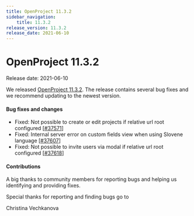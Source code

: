 ```yaml
---
title: OpenProject 11.3.2
sidebar_navigation:
    title: 11.3.2
release_version: 11.3.2
release_date: 2021-06-10
---
```


# OpenProject 11.3.2

Release date: 2021-06-10

We released [OpenProject 11.3.2](https://community.openproject.org/versions/1480).
The release contains several bug fixes and we recommend updating to the newest version.

<!--more-->
#### Bug fixes and changes

- Fixed: Not possible to create or edit projects if relative url root configured \[[#37571](https://community.openproject.org/wp/37571)\]
- Fixed: Internal server error on custom fields view when using Slovene language \[[#37607](https://community.openproject.org/wp/37607)\]
- Fixed: Not possible to invite users via modal if relative url root configured \[[#37618](https://community.openproject.org/wp/37618)\]

#### Contributions
A big thanks to community members for reporting bugs and helping us identifying and providing fixes.

Special thanks for reporting and finding bugs go to

Christina Vechkanova
